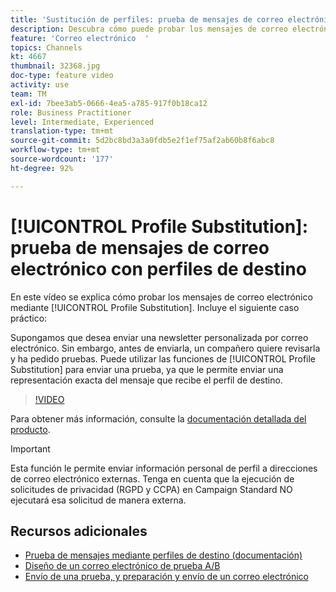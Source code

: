 ```yaml
---
title: 'Sustitución de perfiles: prueba de mensajes de correo electrónico con perfiles de destino'
description: Descubra cómo puede probar los mensajes de correo electrónico con la función de sustitución de perfiles.
feature: 'Correo electrónico  '
topics: Channels
kt: 4667
thumbnail: 32368.jpg
doc-type: feature video
activity: use
team: TM
exl-id: 7bee3ab5-0666-4ea5-a785-917f0b18ca12
role: Business Practitioner
level: Intermediate, Experienced
translation-type: tm+mt
source-git-commit: 5d2bc8bd3a3a0fdb5e2f1ef75af2ab60b8f6abc8
workflow-type: tm+mt
source-wordcount: '177'
ht-degree: 92%

---
```


# [!UICONTROL Profile Substitution]: prueba de mensajes de correo electrónico con perfiles de destino

En este vídeo se explica cómo probar los mensajes de correo electrónico mediante [!UICONTROL Profile Substitution]. Incluye el siguiente caso práctico:

Supongamos que desea enviar una newsletter personalizada por correo electrónico. Sin embargo, antes de enviarla, un compañero quiere revisarla y ha pedido pruebas. Puede utilizar las funciones de [!UICONTROL Profile Substitution] para enviar una prueba, ya que le permite enviar una representación exacta del mensaje que recibe el perfil de destino.

>[!VIDEO](https://video.tv.adobe.com/v/32368?quality=12)

Para obtener más información, consulte la [documentación detallada del producto](https://docs.adobe.com/content/help/es-ES/campaign-standard/using/testing-and-sending/preparing-and-testing-messages/testing-messages-using-target.html).

>[!IMPORTANT]
>
>Esta función le permite enviar información personal de perfil a direcciones de correo electrónico externas. Tenga en cuenta que la ejecución de solicitudes de privacidad (RGPD y CCPA) en Campaign Standard NO ejecutará esa solicitud de manera externa.

## Recursos adicionales

* [Prueba de mensajes mediante perfiles de destino (documentación)](https://docs.adobe.com/content/help/en/campaign-standard/using/testing-and-sending/preparing-and-testing-messages/testing-messages-using-target.html)
* [Diseño de un correo electrónico de prueba A/B](/help/communication-channels/email/a-b-testing.md)
* [Envío de una prueba, y preparación y envío de un correo electrónico](/help/communication-channels/email/sending-test-preparing-sending-email.md)

